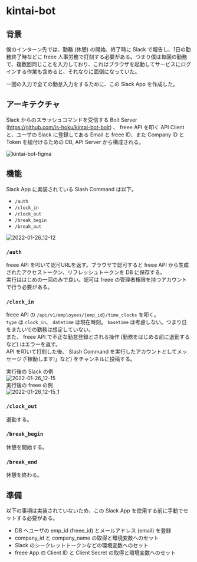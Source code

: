 # kintai-bot

## 背景
僕のインターン先では、勤務 (休憩) の開始、終了時に Slack で報告し、1日の勤務終了時などに freee 人事労務で打刻する必要がある。つまり僕は毎回の勤務で、複数回同じことを入力しており、これはブラウザを起動してサービスにログインする作業も含めると、それなりに面倒になっていた。
  
一回の入力で全ての勤怠入力をするために、この Slack App を作成した。

## アーキテクチャ
Slack からのスラッシュコマンドを受信する Bolt Server (https://github.com/is-hoku/kintai-bot-bolt) 、 freee API を叩く API Client と、ユーザの Slack に登録してある Email と freee ID、また Company ID と Token を紐付けるための DB, API Server から構成される。

![kintai-bot-figma](https://user-images.githubusercontent.com/52068717/151113691-66bc4745-b2cb-47b4-a9ef-3cc4c333dac4.png)

## 機能
Slack App に実装されている Slash Command は以下。
- `/auth`
- `/clock_in`
- `/clock_out`
- `/break_begin`
- `/break_out`

![2022-01-26_12-12](https://user-images.githubusercontent.com/52068717/151122877-51f42ae3-cfec-41ef-89f0-a1bfa8f5f160.png)

### `/auth`
freee API を叩いて認可URLを返す。ブラウザで認可すると freee API から生成されたアクセストークン、リフレッシュトークンを DB に保存する。  
実行ははじめの一回のみで良い。認可は freee の管理者権限を持つアカウントで行う必要がある。

### `/clock_in`
freee API の `/api/v1/employees/{emp_id}/time_clocks` を叩く。  
`type` は `clock_in`、 `datetime` は現在時刻。 `basetime` は考慮しない。つまり日をまたいでの勤務は想定していない。  
また、 freee API で不正な勤怠登録とされる操作 (勤務をはじめる前に退勤するなど) はエラーを返す。  
API を叩いて打刻した後、 Slash Command を実行したアカウントとしてメッセージ (「稼動します!」など) をチャンネルに投稿する。  

実行後の Slack の例  
![2022-01-26_12-15](https://user-images.githubusercontent.com/52068717/151122774-bc0af799-c335-4a96-ae20-d28cb3110497.png)  
実行後の freee の例  
![2022-01-26_12-15_1](https://user-images.githubusercontent.com/52068717/151127919-995aab64-2f1f-4ec8-a95a-d9e930fce2c0.png)


### `/clock_out`
退勤する。

### `/break_begin`
休憩を開始する。

### `/break_end`
休憩を終わる。

## 準備
以下の事項は実装されていないため、この Slack App を使用する前に手動でセットする必要がある。  
- DB へユーザの emp_id (freee_id) とメールアドレス (email) を登録
- company_id と company_name の取得と環境変数へのセット
- Slack のシークレットトークンなどの環境変数へのセット
- freee App の Client ID と Client Secret の取得と環境変数へのセット
